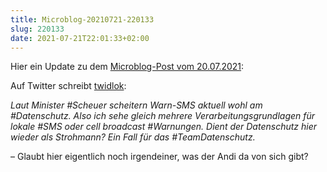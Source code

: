 ```yaml
---
title: Microblog-20210721-220133
slug: 220133
date: 2021-07-21T22:01:33+02:00
---
```


Hier ein Update zu dem [Microblog-Post vom 20.07.2021](http://localhost:1313/microblog/20210720/121643/):

Auf Twitter schreibt [twidlok](https://twitter.com/twidlok/status/1417421240831197184
):

_Laut Minister #Scheuer scheitern Warn-SMS aktuell wohl am #Datenschutz. Also ich sehe gleich mehrere Verarbeitungsgrundlagen für lokale #SMS oder cell broadcast #Warnungen. Dient der Datenschutz hier wieder als Strohmann? Ein Fall für das #TeamDatenschutz._ 

– Glaubt hier eigentlich noch irgendeiner, was der Andi da von sich gibt?
